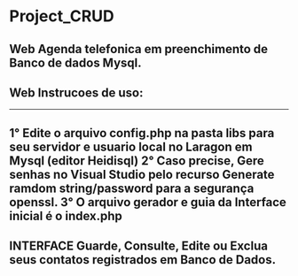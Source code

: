 # Project_CRUD

Web Agenda telefonica em preenchimento de Banco de dados Mysql.
--------------------------------------------------------------------------------------------------------------------
Web Instrucoes de uso:
--------------------------------------------------------------------------------------------------------------------
*****************************************************************
1° Edite o arquivo config.php na pasta libs para seu servidor e usuario local no Laragon em Mysql (editor Heidisql)
2° Caso precise, Gere senhas no Visual Studio pelo recurso Generate ramdom string/password para a segurança openssl.
3° O arquivo gerador e guia da Interface inicial é o index.php
--------------------------------------------------------------------------------------------------------------------
INTERFACE 
Guarde, Consulte, Edite ou Exclua seus contatos registrados em Banco de Dados.
--------------------------------------------------------------------------------------------------------------------